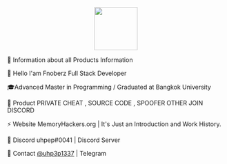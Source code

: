<div id="header" align="center">
  <img src="[https://media.giphy.com/media/M9gbBd9nbDrOTu1Mqx/giphy.gif](https://media.giphy.com/media/RbDKaczqWovIugyJmW/giphy.gif)" width="100"/>
</div>






📌 Information about all Products Information

👋 Hello I'am Fnoberz Full Stack Developer

🎓Advanced Master in Programming / Graduated at Bangkok University

🛒 Product PRIVATE CHEAT , SOURCE CODE , SPOOFER OTHER JOIN DISCORD

⚡ Website MemoryHackers.org | It's Just an Introduction and Work History.

💬 Discord uhpep#0041 | Discord Server

📧 Contact [@uhp3p1337](https://t.me/cheesofree) | Telegram
